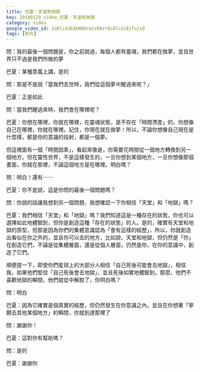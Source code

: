 ```yaml
---
title: 巴夏：天堂和地獄
key: 20180129_video_巴夏：天堂和地獄
category: video
google_video_id: 1oDli41EAkNBOrwisRAzr8LDlLGs8jTujsQ
tags: [影片]
---
```


問：我的最後一個問題是，你之前說過，每個人都有靈魂，我們都在做夢，並且世界只不過是我們所做的夢

巴夏：某種意義上講，是的

問：那是不是說「當我們去世時，我們從這個夢中醒過來呢？」

巴夏：正是如此

問：當我們醒過來時，我們會在哪裡呢？

巴夏：你想在哪裡，你就在哪裡，在靈魂狀態，是不存在「時間滯差」的，你想像自己在哪裡，你就在哪裡。記住，你現在就在做夢！所以，不論你想像自己現在是什麼樣，都是你的意識的投射，都是一個夢。

但這裡面有一個「時間因素」，看起來像是，你需要花時間從一個地方轉換到另一個地方，但在靈性世界，不是這樣發生的，一旦你想到某個地方，一旦你想像那個畫面，你就在那裡，不論這個地方是在哪裡。明白嗎？

問：明白！還有⋯⋯

巴夏：你不是說，這是你問的最後一個問題嗎？

問：你說的話讓我想到另一個問題，我想確認一下你相信「天堂」和「地獄」嗎？

巴夏：我們相信「天堂」和「地獄」嗎？我們知道這是一種存在的狀態，你也可以選擇如此地體驗到，但你是創造這種「存在的狀態」的人。是的，確實有天堂和地獄的原型，但那是因為你們的集體意識認為「會有這樣的經歷」，所以，你就創造出看似在你之外的，並且你可以去的地方，比如說，天堂和地獄，但仍然是「你」在創造它們，不論是從集體層面，還是從個人層面，仍然是你，在你的意識中，創造了它們。

順便提一下，即使你們星球上的大部分人相信「自己死後可能會去地獄」，相信我，如果他們堅信「自己死後會去地獄」，並且死後如實地體驗到，那麼，他們不喜歡地獄的瞬間，他們就從中解脫了，你明白嗎？

問：明白

巴夏：因為它確實是個真實的經歷，但仍然發生在你意識之內，並且在你想著「寧願去其他某個地方」的瞬間，你就到達那裡了

問：謝謝你！

巴夏：這對你有幫助嗎？

問：是的

巴夏：謝謝你
